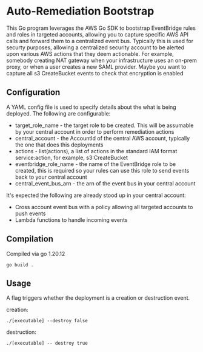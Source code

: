 # Auto-Remediation Bootstrap

This Go program leverages the AWS Go SDK to bootstrap EventBridge rules and roles in targeted accounts, allowing you to capture specific AWS API calls and forward them to a centralized event bus.
Typically this is used for securty purposes, allowing a centralized security account to be alerted upon various AWS actions that they deem actionable. For example, somebody creating NAT gateway 
when your infrastructure uses an on-prem proxy, or when a user creates a new SAML provider. Maybe you want to capture all s3 CreateBucket events to check that encryption is enabled

## Configuration

A YAML config file is used to specify details about the what is being deployed. The following are configurable:

- target_role_name - the target role to be created. This will be assumable by your central account in order to perform remediation actions
- central_account - the AccountId of the central AWS account, typically the one that does this deployments
- actions - list(actions), a list of actions in the standard IAM format service:action, for example, s3:CreateBucket
- eventbridge_role_name - the name of the EventBridge role to be created, this is required so your rules can use this role to send events back to your central account
- central_event_bus_arn - the arn of the event bus in your central account

It's expected the following are already stood up in your central account:

- Cross account event bus with a policy allowing all targeted accounts to push events
- Lambda functions to handle incoming events

## Compilation

Compiled via go 1.20.12 

```
go build .

```

## Usage

A flag triggers whether the deployment is a creation or destruction event.

creation:

```
./[executable] --destroy false
```

destruction:

```
./[executable] -- destroy true
```